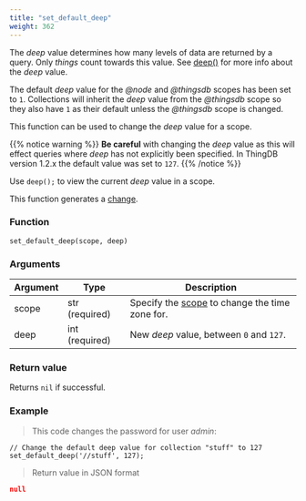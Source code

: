 ```yaml
---
title: "set_default_deep"
weight: 362
---
```


The *deep* value determines how many levels of data are returned by a query. Only *things* count towards this value. See [deep()](../../collection-api/deep) for more info about the *deep* value.

The default *deep* value for the *@node* and *@thingsdb* scopes has been set to `1`. Collections will inherit the *deep* value from the *@thingsdb* scope so they also have `1` as their default unless the *@thingsdb* scope is changed.

This function can be used to change the *deep* value for a scope.

{{% notice warning %}}
**Be careful** with changing the *deep* value as this will effect queries where *deep* has not explicitly been specified. In ThingDB version 1.2.x the default value was set to `127`.
{{% /notice %}}

Use `deep();` to view the current *deep* value in a scope.

This function generates a [change](../../overview/changes).

### Function

`set_default_deep(scope, deep)`

### Arguments

Argument | Type | Description
--------- | ----------- | -----------
scope | str (required) | Specify the [scope](../../overview/scopes) to change the time zone for.
deep | int (required) | New *deep* value, between `0` and `127`.

### Return value

Returns `nil` if successful.

### Example

> This code changes the password for user *admin*:

```thingsdb,json_response,@t
// Change the default deep value for collection "stuff" to 127
set_default_deep('//stuff', 127);
```

> Return value in JSON format

```json
null
```
